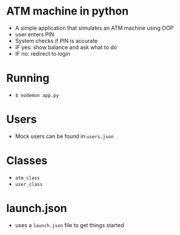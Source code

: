# ATM machine in python

- A simple application that simulates an ATM machine using OOP
- user enters PIN
- System checks if PIN is accurate
- IF yes: show balance and ask what to do
- IF no: redirect to login

# Running

- `$ nodemon app.py`

# Users

- Mock users can be found in `users.json`

# Classes

- `atm_class`
- `user_class`

# launch.json

- uses a `launch.json` file to get things started
